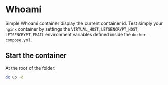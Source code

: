 # Whoami

Simple Whoami container display the current container id. Test simply your `nginx`
container by settings the `VIRTUAL_HOST`, `LETSENCRYPT_HOST`, `LETSENCRYPT_EMAIL`
environment variables defined inside the `docker-compose.yml`.

## Start the container

At the root of the folder:
```bash
dc up -d
```
